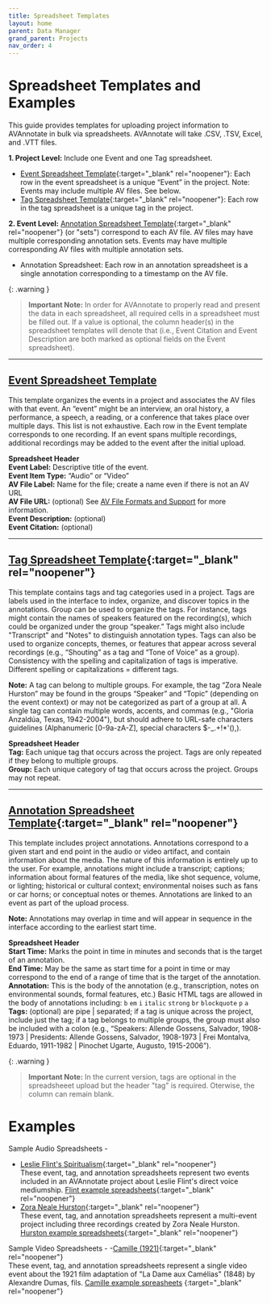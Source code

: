 ```yaml
---
title: Spreadsheet Templates
layout: home
parent: Data Manager
grand_parent: Projects
nav_order: 4
---
```

# Spreadsheet Templates and Examples

This guide provides templates for uploading project information to AVAnnotate in bulk via spreadsheets. AVAnnotate will take .CSV, .TSV, Excel, and .VTT files.

**1. Project Level:** Include one Event and one Tag spreadsheet. 
* [Event Spreadsheet Template](https://docs.google.com/spreadsheets/d/1noYKA8DFaHkSLq-MXSPwCccY3YFeyR52/edit?usp=drive_link&ouid=112492510360958259862&rtpof=true&sd=true){:target="_blank" rel="noopener"}: Each row in the event spreadsheet is a unique “Event” in the project. Note: Events may include multiple AV files. See below.
* [Tag Spreadsheet Template](https://docs.google.com/spreadsheets/d/1LOuw5aiF4v00Ivx3S-ozPcGHzeZf3ovz/edit?usp=sharing&ouid=112492510360958259862&rtpof=true&sd=true){:target="_blank" rel="noopener"}: Each row in the tag spreadsheet is a unique tag in the project.
  
**2. Event Level:** [Annotation Spreadsheet Template](https://docs.google.com/spreadsheets/d/12yn6zxviUpNLYESlGfUyWTc83wmFfsOM/edit?usp=drive_link&ouid=112492510360958259862&rtpof=true&sd=true){:target="_blank" rel="noopener"} (or "sets") correspond to each AV file. AV files may have multiple corresponding annotation sets. Events may have multiple corresponding AV files with multiple annotation sets.  
* Annotation Spreadsheet: Each row in an annotation spreadsheet is a single annotation corresponding to a timestamp on the AV file.

{: .warning }
> **Important Note:** In order for AVAnnotate to properly read and present the data in each spreadsheet, all required cells in a spreadsheet must be filled out. If a value is optional, the column header(s) in the spreadsheet templates will denote that (i.e., Event Citation and Event Description are both marked as optional fields on the Event spreadsheet). 

---
## [Event Spreadsheet Template](https://docs.google.com/spreadsheets/d/1noYKA8DFaHkSLq-MXSPwCccY3YFeyR52/edit?usp=drive_link&ouid=112492510360958259862&rtpof=true&sd=true)
This template organizes the events in a project and associates the AV files with that event. An “event” might be an interview, an oral history, a performance, a speech, a reading, or a conference that takes place over multiple days. This list is not exhaustive. Each row in the Event template corresponds to one recording. If an event spans multiple recordings, additional recordings may be added to the event after the initial upload.

**Spreadsheet Header** <br>
**Event Label:** Descriptive title of the event. <br>
**Event Item Type:** “Audio” or “Video” <br>
**AV File Label:** Name for the file; create a name even if there is not an AV URL <br>
**AV File URL:**  (optional) See [AV File Formats and Support](https://avannotate.github.io/documentation/pages/av/) for more information. <br>
**Event Description:**  (optional) <br>
**Event Citation:**  (optional) <br>

---
## [Tag Spreadsheet Template](https://docs.google.com/spreadsheets/d/1LOuw5aiF4v00Ivx3S-ozPcGHzeZf3ovz/edit?usp=sharing&ouid=112492510360958259862&rtpof=true&sd=true){:target="_blank" rel="noopener"}
This template contains tags and tag categories used in a project. Tags are labels used in the interface to index, organize, and discover topics in the annotations. Group  can be used to organize the tags. For instance, tags might contain the names of speakers featured on the recording(s), which could be organized under the group “speaker.” Tags might also include "Transcript" and "Notes" to distinguish annotation types. Tags can also be used to organize concepts, themes, or features that appear across several recordings (e.g., “Shouting” as a tag and “Tone of Voice” as a group). Consistency with the spelling and capitalization of tags is imperative. Different spelling or capitalizations = different tags. 

**Note:** 
A tag can belong to multiple groups. For example, the tag “Zora Neale Hurston” may be found in the groups “Speaker” and “Topic” (depending on the event context) or may not be categorized as part of a group at all. 
A single tag can contain multiple words, accents, and commas (e.g., "Gloria Anzaldúa, Texas, 1942-2004"), but should adhere to URL-safe characters guidelines (Alphanumeric [0-9a-zA-Z], special characters $-_.+!*'(),). 

**Spreadsheet Header** <br>
**Tag:** Each unique tag that occurs across the project. Tags are only repeated if they belong to multiple groups.<br>
**Group:** Each unique category of tag that occurs across the project. Groups may not repeat.<br>

---
## [Annotation Spreadsheet Template](https://docs.google.com/spreadsheets/d/12yn6zxviUpNLYESlGfUyWTc83wmFfsOM/edit?usp=drive_link&ouid=112492510360958259862&rtpof=true&sd=true){:target="_blank" rel="noopener"}
This template includes project annotations. Annotations correspond to a given start and end point in the audio or video artifact, and contain information about the media. The nature of this information is entirely up to the user. For example, annotations might include a transcript; captions; information about formal features of the media, like shot sequence, volume, or lighting; historical or cultural context; environmental noises such as fans or car horns; or conceptual notes or themes. 
Annotations are linked to an event as part of the upload process. 

**Note:** 
Annotations may overlap in time and will appear in sequence in the interface according to the earliest start time.

**Spreadsheet Header** <br>
**Start Time:**  Marks the point in time in minutes and seconds that is the target of an annotation. <br>
**End Time:**  May be the same as start time for a point in time or may correspond to the end of a range of time that is the target of the annotation. <br>
**Annotation:** This is the body of the annotation (e.g., transcription, notes on environmental sounds, formal features, etc.) Basic HTML tags are allowed in the body of annotations including: `b`
`em`
`i`
`italic`
`strong`
`br`
`blockquote`
`p`
`a`<br>
**Tags:** (optional) are pipe | separated; if a tag is unique across the project, include just the tag; if a tag belongs to multiple groups, the group must also be included with a colon (e.g., “Speakers: Allende Gossens, Salvador, 1908-1973 | Presidents: Allende Gossens, Salvador, 1908-1973 | Frei Montalva, Eduardo, 1911-1982 | Pinochet Ugarte, Augusto, 1915-2006”).<br> 

{: .warning }
> **Important Note:** In the current version, tags are optional in the spreadsheeet upload but the header "tag" is required. Oterwise, the column can remain blank. 

# Examples
Sample Audio Spreadsheets - 
- [Leslie Flint's Spiritualism](https://saamturner.github.io/wildedoyleflint/){:target="_blank" rel="noopener"}  <br> 
These event, tag, and annotation spreadsheets represent two events included in an AVAnnotate project about Leslie Flint's direct voice mediumship. [Flint example spreadsheets](https://drive.google.com/drive/u/0/folders/1CzTX-WOQbCxYW3YefjOs4bThszHDr-oU){:target="_blank" rel="noopener"}
- [Zora Neale Hurston](https://tanyaclement.github.io/znh-1939/){:target="_blank" rel="noopener"} <br>
These event, tag, and annotation spreadsheets represent a multi-event project including three recordings created by Zora Neale Hurston. [Hurston example spreadsheets](https://utexas.app.box.com/s/ce1cmsvs1ygs6jv1jr2wrfxryc7ig87q){:target="_blank" rel="noopener"}

Sample Video Spreadsheets - 
-[Camille (1921)](https://avannotate.github.io/camille/events/camille-1921/){:target="_blank" rel="noopener"}  <br>
These event, tag, and annotation spreadsheets represent a single video event about the 1921 film adaptation of "La Dame aux Camélias" (1848) by Alexandre Dumas, fils. [Camille example spreasheets](https://docs.google.com/spreadsheets/d/11oOHhd-wPZb7Kr3u5zWrX2ZhTQRn4EOPLuAOxhhKiyc/edit?gid=1408208239#gid=1408208239) {:target="_blank" rel="noopener"}


